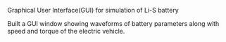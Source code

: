 Graphical User Interface(GUI) for simulation of Li-S battery

Built a GUI window showing waveforms of battery parameters along with speed and torque
of the electric vehicle.
